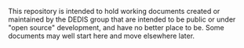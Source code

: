 This repository is intended to hold working documents
created or maintained by the DEDIS group that are
intended to be public or under "open source" development,
and have no better place to be.
Some documents may well start here and move elsewhere later.

